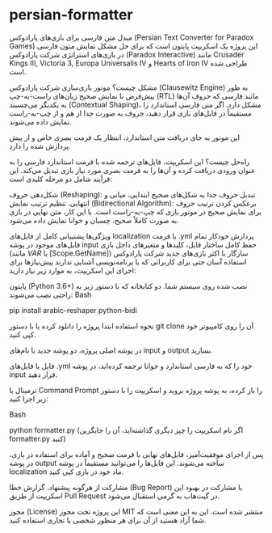 # persian-formatter



مبدل متن فارسی برای بازی‌های پارادوکس (Persian Text Converter for Paradox Games)
این پروژه یک اسکریپت پایتون است که برای حل مشکل نمایش متون فارسی در بازی‌های استراتژی شرکت پارادوکس (Paradox Interactive) مانند Crusader Kings III, Victoria 3, Europa Universalis IV و Hearts of Iron IV طراحی شده است.



مشکل چیست؟
موتور بازی‌سازی شرکت پارادوکس (Clausewitz Engine) به طور پیش‌فرض با نمایش صحیح زبان‌های راست-به-چپ (RTL) مانند فارسی که حروف آن‌ها به یکدیگر می‌چسبند (Contextual Shaping)، مشکل دارد. اگر متن فارسی استاندارد را مستقیماً در فایل‌های بازی قرار دهید، حروف به صورت جدا از هم و از چپ-به-راست نمایش داده می‌شوند.



این موتور به جای دریافت متن استاندارد، انتظار یک فرمت بصری خاص و از پیش پردازش شده را دارد.



راه‌حل چیست؟
این اسکریپت، فایل‌های ترجمه شده با فرمت استاندارد فارسی را به عنوان ورودی دریافت کرده و آن‌ها را به فرمت بصری مورد نیاز بازی تبدیل می‌کند. این فرآیند شامل دو مرحله کلیدی است:

شکل‌دهی حروف (Reshaping): تبدیل حروف جدا به شکل‌های صحیح ابتدایی، میانی و انتهایی.
تنظیم ترتیب نمایش (Bidirectional Algorithm): برعکس کردن ترتیب حروف برای نمایش صحیح در موتور بازی که چپ-به-راست است.
با این کار، متن نهایی در بازی به صورت کاملاً صحیح، چسبان و خوانا نمایش داده می‌شود.



ویژگی‌ها
پشتیبانی کامل از فایل‌های localization با فرمت .yml
پردازش خودکار تمام فایل‌های موجود در پوشه input
حفظ کامل ساختار فایل، کلیدها و متغیرهای داخل بازی (مانند $VAR$ یا [Scope.GetName])
سازگار با اکثر بازی‌های جدید شرکت پارادوکس
استفاده آسان حتی برای کاربرانی که با برنامه‌نویسی آشنایی ندارند
پیش‌نیازها
برای اجرای این اسکریپت، به موارد زیر نیاز دارید:

پایتون (Python 3.6+) نصب شده روی سیستم شما.
دو کتابخانه که با دستور زیر به راحتی نصب می‌شوند:
Bash

pip install arabic-reshaper python-bidi



نحوه استفاده
ابتدا پروژه را دانلود کرده یا با دستور git clone آن را روی کامپیوتر خود کپی کنید.

در پوشه اصلی پروژه، دو پوشه جدید با نام‌های input و output بسازید.

فایل یا فایل‌های .yml خود را که به فارسی استاندارد و خوانا ترجمه کرده‌اید، در پوشه input قرار دهید.

ترمینال یا Command Prompt را باز کرده، به پوشه پروژه بروید و اسکریپت را با دستور زیر اجرا کنید:

Bash

python formatter.py
(اگر نام اسکریپت را چیز دیگری گذاشته‌اید، آن را جایگزین formatter.py کنید)

پس از اجرای موفقیت‌آمیز، فایل‌های نهایی با فرمت صحیح و آماده برای استفاده در بازی، در پوشه output ساخته می‌شوند. این فایل‌ها را می‌توانید مستقیماً در پوشه localization ماد خود در بازی کپی کنید.



مشارکت
از هرگونه پیشنهاد، گزارش خطا (Bug Report) یا مشارکت در بهبود این اسکریپت از طریق Pull Request در گیت‌هاب به گرمی استقبال می‌شود.

مجوز (License)
این پروژه تحت مجوز MIT منتشر شده است. این به این معنی است که شما آزاد هستید از آن برای هر منظور شخصی یا تجاری استفاده کنید.
